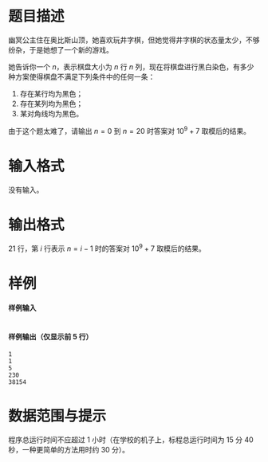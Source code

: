 
# 题目描述

幽冥公主住在奥比斯山顶，她喜欢玩井字棋，但她觉得井字棋的状态量太少，不够纷杂，于是她想了一个新的游戏。

她告诉你一个 $n$，表示棋盘大小为 $n$ 行 $n$ 列，现在将棋盘进行黑白染色，有多少种方案使得棋盘不满足下列条件中的任何一条：

1. 存在某行均为黑色；
2. 存在某列均为黑色；
3. 某对角线均为黑色。

由于这个题太难了，请输出 $n=0$ 到 $n=20$ 时答案对 $10^9 + 7$ 取模后的结果。

# 输入格式

没有输入。

# 输出格式

$21$ 行，第 $i$ 行表示 $n=i-1$ 时的答案对 $10^9 + 7$ 取模后的结果。

# 样例

#### 样例输入
```plain

```

#### 样例输出（仅显示前 $5$ 行）
```plain
1
1
5
230
38154
```

# 数据范围与提示

程序总运行时间不应超过 $1$ 小时（在学校的机子上，标程总运行时间为 $15$ 分 $40$ 秒，一种更简单的方法用时约 $30$ 分）。

